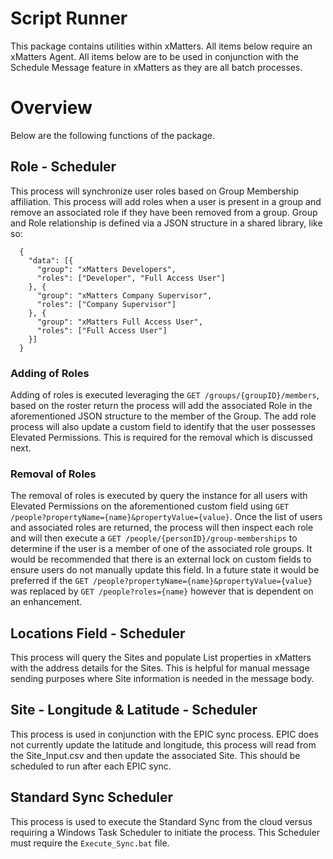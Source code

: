 # Script Runner
This package contains utilities within xMatters. All items below require an xMatters Agent. All items below are to be used in conjunction with the Schedule Message feature in xMatters as they are all batch processes.

# Overview
Below are the following functions of the package.

## Role - Scheduler
This process will synchronize user roles based on Group Membership affiliation. This process will add roles when a user is present in a group and remove an associated role if they have been removed from a group. Group and Role relationship is defined via a JSON structure in a shared library, like so:
```
  {
    "data": [{
      "group": "xMatters Developers",
      "roles": ["Developer", "Full Access User"]
    }, {
      "group": "xMatters Company Supervisor",
      "roles": ["Company Supervisor"]
    }, {
      "group": "xMatters Full Access User",
      "roles": ["Full Access User"]
    }]
  }
```
### Adding of Roles
Adding of roles is executed leveraging the `GET /groups/{groupID}/members`, based on the roster return the process will add the associated Role in the aforementioned JSON structure to the member of the Group. The add role process will also update a custom field to identify that the user possesses Elevated Permissions. This is required for the removal which is discussed next.

### Removal of Roles
The removal of roles is executed by query the instance for all users with Elevated Permissions on the aforementioned custom field using `GET /people?propertyName={name}&propertyValue={value}`. Once the list of users and associated roles are returned, the process will then inspect each role and will then execute a `GET /people/{personID}/group-memberships` to determine if the user is a member of one of the associated role groups. It would be recommended that there is an external lock on custom fields to ensure users do not manually update this field. In a future state it would be preferred if the `GET /people?propertyName={name}&propertyValue={value}` was replaced by `GET /people?roles={name}` however that is dependent on an enhancement.

## Locations Field - Scheduler
This process will query the Sites and populate List properties in xMatters with the address details for the Sites. This is helpful for manual message sending purposes where Site information is needed in the message body.

## Site - Longitude & Latitude - Scheduler
This process is used in conjunction with the EPIC sync process. EPIC does not currently update the latitude and longitude, this process will read from the Site_Input.csv and then update the associated Site. This should be scheduled to run after each EPIC sync.

## Standard Sync Scheduler
This process is used to execute the Standard Sync from the cloud versus requiring a Windows Task Scheduler to initiate the process. This Scheduler must require the `Execute_Sync.bat` file.
